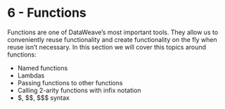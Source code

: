 # 6 - Functions

Functions are one of DataWeave’s most important tools. They allow us to conveniently reuse functionality and create functionality on the fly when reuse isn’t necessary. In this section we will cover this topics around functions:

* Named functions
* Lambdas
* Passing functions to other functions
* Calling 2-arity functions with infix notation
* \$, \$\$, \$\$\$ syntax
